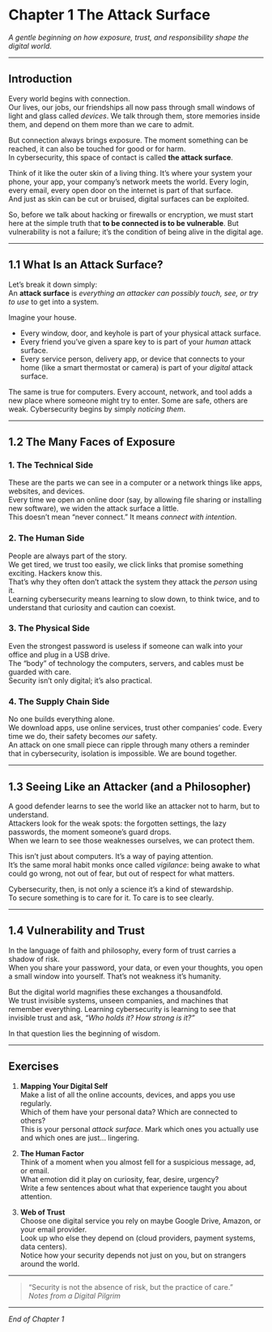 # Chapter 1  The Attack Surface  
*A gentle beginning on how exposure, trust, and responsibility shape the digital world.*

---

## Introduction

Every world begins with connection.  
Our lives, our jobs, our friendships  all now pass through small windows of light and glass called *devices*. We talk through them, store memories inside them, and depend on them more than we care to admit.  

But connection always brings exposure. The moment something can be reached, it can also be touched  for good or for harm.  
In cybersecurity, this space of contact is called **the attack surface**.  

Think of it like the outer skin of a living thing. It’s where your system  your phone, your app, your company’s network  meets the world. Every login, every email, every open door on the internet is part of that surface.  
And just as skin can be cut or bruised, digital surfaces can be exploited.

So, before we talk about hacking or firewalls or encryption, we must start here  at the simple truth that **to be connected is to be vulnerable**. But vulnerability is not a failure; it’s the condition of being alive in the digital age.

---

## 1.1 What Is an Attack Surface?

Let’s break it down simply:  
An **attack surface** is *everything an attacker can possibly touch, see, or try to use* to get into a system.  

Imagine your house.  
- Every window, door, and keyhole is part of your physical attack surface.  
- Every friend you’ve given a spare key to is part of your *human* attack surface.  
- Every service person, delivery app, or device that connects to your home (like a smart thermostat or camera) is part of your *digital* attack surface.

The same is true for computers. Every account, network, and tool adds a new place where someone might try to enter. Some are safe, others are weak. Cybersecurity begins by simply *noticing them*.

---

## 1.2 The Many Faces of Exposure

### 1. The Technical Side  
These are the parts we can see in a computer or a network  things like apps, websites, and devices.  
Every time we open an online door (say, by allowing file sharing or installing new software), we widen the attack surface a little.  
This doesn’t mean “never connect.” It means *connect with intention*.

### 2. The Human Side  
People are always part of the story.  
We get tired, we trust too easily, we click links that promise something exciting. Hackers know this.  
That’s why they often don’t attack the system  they attack the *person* using it.  
Learning cybersecurity means learning to slow down, to think twice, and to understand that curiosity and caution can coexist.

### 3. The Physical Side  
Even the strongest password is useless if someone can walk into your office and plug in a USB drive.  
The “body” of technology  the computers, servers, and cables  must be guarded with care.  
Security isn’t only digital; it’s also practical.

### 4. The Supply Chain Side  
No one builds everything alone.  
We download apps, use online services, trust other companies’ code. Every time we do, their safety becomes *our* safety.  
An attack on one small piece can ripple through many others  a reminder that in cybersecurity, isolation is impossible. We are bound together.

---

## 1.3 Seeing Like an Attacker (and a Philosopher)

A good defender learns to see the world like an attacker  not to harm, but to understand.  
Attackers look for the weak spots: the forgotten settings, the lazy passwords, the moment someone’s guard drops.  
When we learn to see those weaknesses ourselves, we can protect them.  

This isn’t just about computers. It’s a way of paying attention.  
It’s the same moral habit monks once called *vigilance*: being awake to what could go wrong, not out of fear, but out of respect for what matters.

Cybersecurity, then, is not only a science  it’s a kind of stewardship.  
To secure something is to care for it. To care is to see clearly.

---

## 1.4 Vulnerability and Trust

In the language of faith and philosophy, every form of trust carries a shadow of risk.  
When you share your password, your data, or even your thoughts, you open a small window into yourself. That’s not weakness  it’s humanity.  

But the digital world magnifies these exchanges a thousandfold.  
We trust invisible systems, unseen companies, and machines that remember everything. Learning cybersecurity is learning to see that invisible trust and ask, *“Who holds it? How strong is it?”*  

In that question lies the beginning of wisdom.

---

## Exercises

1. **Mapping Your Digital Self**  
   Make a list of all the online accounts, devices, and apps you use regularly.  
   Which of them have your personal data? Which are connected to others?  
   This is your personal *attack surface*. Mark which ones you actually use and which ones are just... lingering.

2. **The Human Factor**  
   Think of a moment when you almost fell for a suspicious message, ad, or email.  
   What emotion did it play on  curiosity, fear, desire, urgency?  
   Write a few sentences about what that experience taught you about attention.

3. **Web of Trust**  
   Choose one digital service you rely on  maybe Google Drive, Amazon, or your email provider.  
   Look up who else they depend on (cloud providers, payment systems, data centers).  
   Notice how your security depends not just on you, but on strangers around the world.

---

> “Security is not the absence of risk, but the practice of care.”  
>  *Notes from a Digital Pilgrim*

---

*End of Chapter 1*

